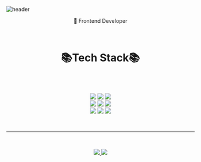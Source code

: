 
![header](https://capsule-render.vercel.app/api?type=waving&color=auto&height=300&section=header&text=kimnamsun();&fontSize=90)
<br>
<p align='center'>
🌱 Frontend Developer
</p>
<br>
<h1 align='center'>
 📚Tech Stack📚 
</h1>
<br>
<p align='center'>
    
 <br>
 <img src="https://img.shields.io/badge/-HTML/CSS-E44D26"/> <img src="https://img.shields.io/badge/-SASS-ff69b4" /> <img src="https://img.shields.io/badge/-JavaScript(ES6%2B)-F0DB4D"/> 
 <br>
 <img src="https://img.shields.io/badge/-React-3CAEA3"/> <img src="https://img.shields.io/badge/-JAVA-red" /> <img src="https://img.shields.io/badge/-Spring-yellowgreen" />
    <br>
     <img src="https://img.shields.io/badge/-Oracle-327da8"/> <img src="https://img.shields.io/badge/-MySql-006F8C"/> 
    <img src="https://img.shields.io/badge/-Git-black"/>
</p>
<br>
<hr>
<br>
<p align='center'>
  <a href="https://velog.io/@nsunny0908">
    <img src="https://img.shields.io/badge/Tech%20Blog-11B48A?style=flat-square&logo=Vimeo&logoColor=white"/>
  </a>
  <a href="http://kimnamsun.github.io/">
    <img src="https://img.shields.io/badge/GitHub%20Blog-181717?style=flat-square&logo=GitHub&logoColor=white"/>
  </a>
<!--   <a href="https://www.notion.so/namsun-Kim-3e32988d63aa4845b131edb4fd522b6a">
    <img src="https://img.shields.io/badge/portfolio-6E519D?style=flat-square&logo=Notion&logoColor=white"/>
  </a> -->
</p>

